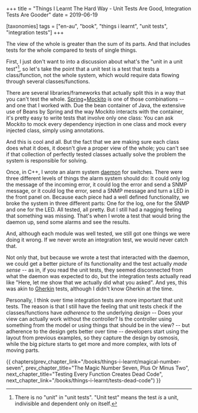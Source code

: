 +++
title = "Things I Learnt The Hard Way - Unit Tests Are Good, Integration Tests Are Gooder"
date = 2019-06-19

[taxonomies]
tags = ["en-au", "book", "things i learnt", "unit tests", "integration tests"]
+++

The view of the whole is greater than the sum of its parts. And that includes
tests for the whole compared to tests of single things.

<!-- more -->

First, I just don't want to into a discussion about what's the "unit in a unit
test"[^1], so let's take the point that a unit test is a test that tests a
class/function, not the whole system, which would require data flowing through
several classes/functions.

There are several libraries/frameworks that actually split this in a way that
you can't test the whole.
[Spring](https://spring.io/)+[Mockito](https://site.mockito.org/) is one of
those combinations -- and one that I worked with. Due the bean container of
Java, the extensive use of Beans by Spring and the way Mockito interacts with
the container, it's pretty easy to write tests that involve only one class:
You can ask Mockito to mock every dependency injection in one class and mock
every injected class, simply using annotations.

And this is cool and all. But the fact that we are making sure each class does
what it does, it doesn't give a proper view of the whole; you can't see if
that collection of perfectly tested classes actually solve the problem the
system is responsible for solving.

Once, in C++, I wrote an alarm system
[daemon](https://en.wikipedia.org/wiki/Daemon_(computing)) for switches. There
were three different levels of things the alarm system should do: It could
only log the message of the incoming error, it could log the error and send a
SNMP message, or it could log the error, send a SNMP message and turn a LED in
the front panel on.  Because each piece had a well defined functionality, we
broke the system in three different parts: One for the log, one for the SNMP
and one for the LED.  All tested, all pretty. But I still had a nagging
feeling that something was missing. That's when I wrote a test that would
bring the daemon up, send some alarms and see the results.

And, although each module was well tested, we still got one things we were
doing it wrong. If we never wrote an integration test, we would never catch
that.

Not only that, but because we wrote a test that interacted with the daemon, we
could get a better picture of its functionality and the test actually _made
sense_ -- as in, if you read the unit tests, they seemed disconnected from
what the daemon was expected to do, but the integration tests actually read
like "Here, let me show that we actually did what you asked". And yes, this
was akin to [Gherkin](/books/things-i-learnt/gherkin) tests, although I didn't
know Gherkin at the time.

Personally, I think over time integration tests are more important that unit
tests. The reason is that I still have the feeling that unit tests check if
the classes/functions have _adherence_ to the underlying _design_ -- Does your
view can actually work without the controller? Is the controller using
something from the model or using things that should be in the view? -- but
adherence to the design gets better over time -- developers start using the
layout from previous examples, so they capture the design by osmosis, while
the big picture starts to get more and more complex, with lots of moving
parts.

[^1]: There is no "unit" in "unit tests". "Unit test" means the test _is_ a
  unit, indivisible and dependent only on itself.

{{ chapters(prev_chapter_link="/books/things-i-learnt/magical-number-seven", prev_chapter_title="The Magic Number Seven, Plus Or Minus Two", next_chapter_title="Testing Every Function Creates Dead Code", next_chapter_link="/books/things-i-learnt/tests-dead-code") }}
